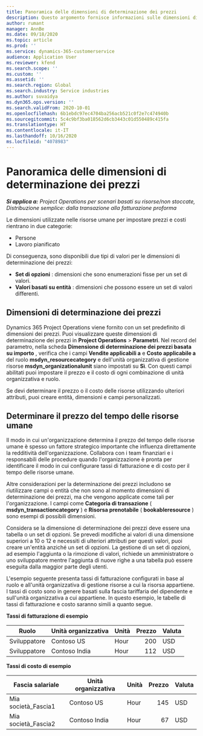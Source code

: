 ```yaml
---
title: Panoramica delle dimensioni di determinazione dei prezzi
description: Questo argomento fornisce informazioni sulle dimensioni di determinazione dei prezzi in Dynamics 365 Project Operations.
author: rumant
manager: AnnBe
ms.date: 09/18/2020
ms.topic: article
ms.prod: ''
ms.service: dynamics-365-customerservice
audience: Application User
ms.reviewer: kfend
ms.search.scope: ''
ms.custom: ''
ms.assetid: ''
ms.search.region: Global
ms.search.industry: Service industries
ms.author: suvaidya
ms.dyn365.ops.version: ''
ms.search.validFrom: 2020-10-01
ms.openlocfilehash: 6b1ebdc97ec4704ba256acb521c0f2e7c474940b
ms.sourcegitcommit: 5c4c9bf3ba018562d6cb3443c01d550489c415fa
ms.translationtype: HT
ms.contentlocale: it-IT
ms.lasthandoff: 10/16/2020
ms.locfileid: "4078983"
---
```

# <a name="pricing-dimensions-overview"></a>Panoramica delle dimensioni di determinazione dei prezzi

_**Si applica a:** Project Operations per scenari basati su risorse/non stoccate, Distribuzione semplice: dalla transazione alla fatturazione proforma_

Le dimensioni utilizzate nelle risorse umane per impostare prezzi e costi rientrano in due categorie:

- Persone
- Lavoro pianificato

Di conseguenza, sono disponibili due tipi di valori per le dimensioni di determinazione dei prezzi:

- **Set di opzioni** : dimensioni che sono enumerazioni fisse per un set di valori.
- **Valori basati su entità** : dimensioni che possono essere un set di valori differenti.

## <a name="pricing-dimensions"></a>Dimensioni di determinazione dei prezzi

Dynamics 365 Project Operations viene fornito con un set predefinito di dimensioni dei prezzi. Puoi visualizzare queste dimensioni di determinazione dei prezzi in **Project Operations** > **Parametri**. Nel record del parametro, nella scheda **Dimensione di determinazione dei prezzi basata su importo** , verifica che i campi **Vendite applicabili a** e **Costo applicabile a** del ruolo **msdyn_resourcecategory** e dell'unità organizzativa di gestione risorse **msdyn_organizationalunit** siano impostati su **Sì**. Con questi campi abilitati puoi impostare il prezzo e il costo di ogni combinazione di unità organizzativa e ruolo.

Se devi determinare il prezzo o il costo delle risorse utilizzando ulteriori attributi, puoi creare entità, dimensioni e campi personalizzati.

## <a name="pricing-human-resource-time"></a>Determinare il prezzo del tempo delle risorse umane
Il modo in cui un'organizzazione determina il prezzo del tempo delle risorse umane è spesso un fattore strategico importante che influenza direttamente la redditività dell'organizzazione. Collabora con i team finanziari e i responsabili delle procedure quando l'organizzazione è pronta per identificare il modo in cui configurare tassi di fatturazione e di costo per il tempo delle risorse umane.

Altre considerazioni per la determinazione dei prezzi includono se riutilizzare campi o entità che non sono al momento dimensioni di determinazione dei prezzi, ma che vengono applicate come tali per l'organizzazione. I campi come **Categoria di transazione** ( **msdyn_transactioncategory** ) e **Risorsa prenotabile** ( **bookableresource** ) sono esempi di possibili dimensioni. 

Considera se la dimensione di determinazione dei prezzi deve essere una tabella o un set di opzioni. Se prevedi modifiche ai valori di una dimensione superiori a 10 o 12 e necessiti di ulteriori attributi per questi valori, puoi creare un'entità anziché un set di opzioni. La gestione di un set di opzioni, ad esempio l'aggiunta o la rimozione di valori, richiede un amministratore o uno sviluppatore mentre l'aggiunta di nuove righe a una tabella può essere eseguita dalla maggior parte degli utenti.

L'esempio seguente presenta tassi di fatturazione configurati in base al ruolo e all'unità organizzativa di gestione risorse a cui la risorsa appartiene. I tassi di costo sono in genere basati sulla fascia tariffaria del dipendente e sull'unità organizzativa a cui appartiene. In questo esempio, le tabelle di tassi di fatturazione e costo saranno simili a quanto segue.

**Tassi di fatturazione di esempio**

| Ruolo        | Unità organizzativa    |Unità      |Prezzo      |Valuta  |
| ------------|-------------|----------|----------:|----------|
| Sviluppatore   | Contoso US  |Hour | 200|USD     |
| Sviluppatore   | Contoso India |Hour|   112|USD     |


**Tassi di costo di esempio**

| Fascia salariale     | Unità organizzativa    |Unità      |Prezzo      |Valuta  |
| ----------------|-------------|----------|----------:|----------|
| Mia società_Fascia1 | Contoso US  |Hour | 145|USD     |
| Mia società_Fascia2 | Contoso India |Hour|   67|USD     |
